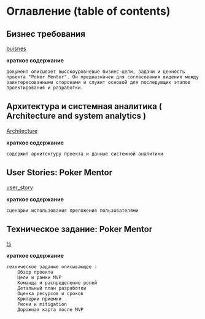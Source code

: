 # Оглавление (table of contents)

## Бизнес требования 

[buisnes](buisnet.md)

**краткое содержание**
```text
документ описывает высокоуровневые бизнес-цели, задачи и ценность проекта "Poker Mentor". Он предназначен для согласования видения между заинтересованными сторонами и служит основой для последующих этапов проектирования и разработки.
```

## Архитектура и системная аналитика ( Architecture and system analytics ) 

[Architecture](ASA.md)

**краткое содержание**
```text
содержит архитектуру проекта и данные системной аналитики
```

## User Stories: Poker Mentor 

[user_story](user_story_and_scenaries.md)

**краткое содержание**
```text
сценарии использования преложения пользователями
```


## Техническое задание: Poker Mentor 

[ts](ts.md)

**краткое содержание**
```text
техническое задание описывающее :
    Обзор проекта
    Цели и рамки MVP
    Команда и распределение ролей
    Детальный план разработки
    Оценка ресурсов и сроков
    Критерии приемки
    Риски и mitigation
    Дорожная карта после MVP
```
